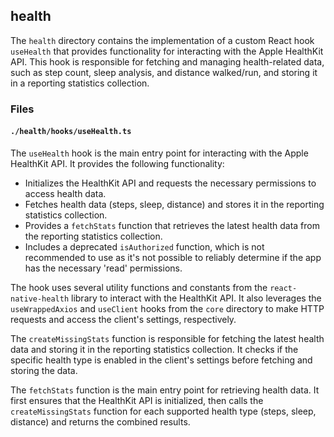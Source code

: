 ## health

The `health` directory contains the implementation of a custom React hook `useHealth` that provides functionality for interacting with the Apple HealthKit API. This hook is responsible for fetching and managing health-related data, such as step count, sleep analysis, and distance walked/run, and storing it in a reporting statistics collection.

### Files

#### `./health/hooks/useHealth.ts`

The `useHealth` hook is the main entry point for interacting with the Apple HealthKit API. It provides the following functionality:

- Initializes the HealthKit API and requests the necessary permissions to access health data.
- Fetches health data (steps, sleep, distance) and stores it in the reporting statistics collection.
- Provides a `fetchStats` function that retrieves the latest health data from the reporting statistics collection.
- Includes a deprecated `isAuthorized` function, which is not recommended to use as it's not possible to reliably determine if the app has the necessary 'read' permissions.

The hook uses several utility functions and constants from the `react-native-health` library to interact with the HealthKit API. It also leverages the `useWrappedAxios` and `useClient` hooks from the `core` directory to make HTTP requests and access the client's settings, respectively.

The `createMissingStats` function is responsible for fetching the latest health data and storing it in the reporting statistics collection. It checks if the specific health type is enabled in the client's settings before fetching and storing the data.

The `fetchStats` function is the main entry point for retrieving health data. It first ensures that the HealthKit API is initialized, then calls the `createMissingStats` function for each supported health type (steps, sleep, distance) and returns the combined results.
